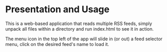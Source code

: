 # Presentation and Usage

This is a web-based application that reads multiple RSS feeds, simply unpack all files within a directory and run index.html to see it in action.

The menu icon in the top left of the app will slide in (or out) a feed selector menu, click on the desired feed's name to load it.
